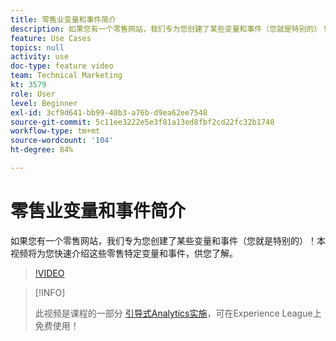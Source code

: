 ```yaml
---
title: 零售业变量和事件简介
description: 如果您有一个零售网站，我们专为您创建了某些变量和事件（您就是特别的）！本视频将为您快速介绍这些零售特定变量和事件，供您了解。
feature: Use Cases
topics: null
activity: use
doc-type: feature video
team: Technical Marketing
kt: 3579
role: User
level: Beginner
exl-id: 3cf9d641-bb99-40b3-a76b-d9ea62ee7548
source-git-commit: 5c11ee3222e5e3f81a13ed8fbf2cd22fc32b1740
workflow-type: tm+mt
source-wordcount: '104'
ht-degree: 84%

---
```


# 零售业变量和事件简介

如果您有一个零售网站，我们专为您创建了某些变量和事件（您就是特别的）！本视频将为您快速介绍这些零售特定变量和事件，供您了解。

>[!VIDEO](https://video.tv.adobe.com/v/28750/?quality=12)

>[!INFO]
>
> 此视频是课程的一部分 [引导式Analytics实施](https://experienceleague.adobe.com/?recommended=Analytics-D-1-2019.1)，可在Experience League上免费使用！